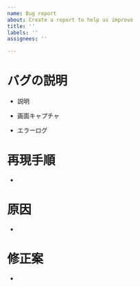 ```yaml
---
name: Bug report
about: Create a report to help us improve
title: ''
labels: ''
assignees: ''

---
```


# バグの説明
- 説明

- 画面キャプチャ

- エラーログ

# 再現手順
- 

# 原因
- 

# 修正案
-
